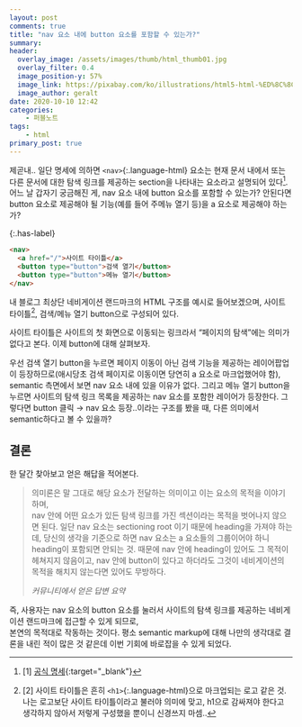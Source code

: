 ```yaml
---
layout: post
comments: true
title: "nav 요소 내에 button 요소를 포함할 수 있는가?"
summary:
header:
  overlay_image: /assets/images/thumb/html_thumb01.jpg
  overlay_filter: 0.4
  image_position-y: 57%
  image_link: https://pixabay.com/ko/illustrations/html5-html-%ED%8C%8C%EC%9D%BC-%ED%98%95%EC%8B%9D-386614/
  image_author: geralt
date: 2020-10-10 12:42
categories:
    - 퍼블노트
tags:
    - html
primary_post: true
---
```


제곧내.. 일단 명세에 의하면 ```<nav>```{:.language-html} 요소는 현재 문서 내에서 또는 다른 문서에 대한 탐색 링크를 제공하는 section을 나타내는 요소라고 설명되어 있다[^1]. 어느 날 갑자기 궁금해진 게, nav 요소 내에 button 요소를 포함할 수 있는가? 안된다면 button 요소로 제공해야 될 기능(예를 들어 주메뉴 열기 등)을 a 요소로 제공해야 하는가?

{:.has-label}
```html
<nav>
  <a href="/">사이트 타이틀</a>
  <button type="button">검색 열기</button>
  <button type="button">메뉴 열기</button>
</nav>
```

내 블로그 최상단 네비게이션 랜드마크의 HTML 구조를 예시로 들어보겠으며, 사이트 타이틀[^2], 검색/메뉴 열기 button으로 구성되어 있다.

사이트 타이틀은 사이트의 첫 화면으로 이동되는 링크라서 &ldquo;페이지의 탐색&rdquo;에는 의미가 없다고 본다. 이제 button에 대해 살펴보자.

우선 검색 열기 button을 누르면 페이지 이동이 아닌 검색 기능을 제공하는 레이어팝업이 등장하므로(애시당초 검색 페이지로 이동이면 당연히 a 요소로 마크업했어야 함), semantic 측면에서 보면 nav 요소 내에 있을 이유가 없다. 그리고 메뉴 열기 button을 누르면 사이트의 탐색 링크 목록을 제공하는 nav 요소를 포함한 레이어가 등장한다. 그렇다면 button 클릭 &rarr; nav 요소 등장..이라는 구조를 봤을 때, 다른 의미에서 semantic하다고 볼 수 있을까?

## 결론

한 달간 찾아보고 얻은 해답을 적어본다.

> 의미론은 말 그대로 해당 요소가 전달하는 의미이고 이는 요소의 목적을 이야기하며,  
> nav 안에 어떤 요소가 있든 탐색 링크를 가진 섹션이라는 목적을 벗어나지 않으면 된다. 일단 nav 요소는 sectioning root 이기 때문에 heading을 가져야 하는데, 당신의 생각을 기준으로 하면 nav 요소는 a 요소들의 그룹이어야 하니 heading이 포함되면 안되는 것.
> 때문에 nav 안에 heading이 있어도 그 목적이 헤쳐지지 않음이고, nav 안에 button이 있다고 하더라도 그것이 네비게이션의 목적을 해치지 않는다면 있어도 무방하다.
> 
> <cite>커뮤니티에서 얻은 답변 요약</cite>

즉, 사용자는 nav 요소의 button 요소를 눌러서 사이트의 탐색 링크를 제공하는 네비게이션 랜드마크에 접근할 수 있게 되므로,  
본연의 목적대로 작동하는 것이다. 평소 semantic markup에 대해 나만의 생각대로 결론을 내린 적이 많은 것 같은데 이번 기회에 바로잡을 수 있게 되었다.

[^1]: [1] [공식 명세](https://html.spec.whatwg.org/multipage/sections.html#the-nav-element){:target="_blank"}

[^2]: [2] 사이트 타이틀은 흔히 ```<h1>```{:.language-html}으로 마크업되는 로고 같은 것. 나는 로고보단 사이트 타이틀이라고 불러야 의미에 맞고, h1으로 감싸져야 한다고 생각하지 않아서 저렇게 구성했을 뿐이니 신경쓰지 마셈..